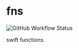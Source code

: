 # fns

![GitHub Workflow Status](https://img.shields.io/github/workflow/status/luoxiu/fns/ci)

swift functions.
